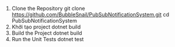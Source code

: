 1. Clone the Repository
   git clone https://github.com/BubbleSnail/PubSubNotificationSystem.git
   cd PubSubNotificationSystem
2. Khởi tạo project
   dotnet build
4. Build the Project
   dotnet build
5. Run the Unit Tests
   dotnet test
